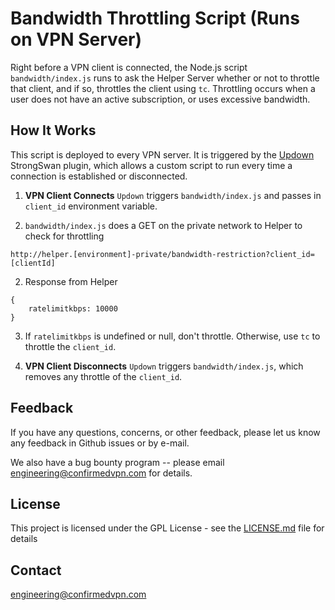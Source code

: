 # Bandwidth Throttling Script (Runs on VPN Server)

Right before a VPN client is connected, the Node.js script `bandwidth/index.js` runs to ask the Helper Server whether or not to throttle that client, and if so, throttles the client using `tc`. Throttling occurs when a user does not have an active subscription, or uses excessive bandwidth.

## How It Works
This script is deployed to every VPN server. It is triggered by the [Updown](https://wiki.strongswan.org/projects/strongswan/wiki/Updown) StrongSwan plugin, which allows a custom script to run every time a connection is established or disconnected.

1) __VPN Client Connects__ `Updown` triggers `bandwidth/index.js` and passes in `client_id` environment variable.

2) `bandwidth/index.js` does a GET on the private network to Helper to check for throttling

`http://helper.[environment]-private/bandwidth-restriction?client_id=[clientId]`

2) Response from Helper

```
{
	ratelimitkbps: 10000
}
```

3) If `ratelimitkbps` is undefined or null, don't throttle. Otherwise, use `tc` to throttle the `client_id`.

4) __VPN Client Disconnects__ `Updown` triggers `bandwidth/index.js`, which removes any throttle of the `client_id`.

## Feedback
If you have any questions, concerns, or other feedback, please let us know any feedback in Github issues or by e-mail.

We also have a bug bounty program -- please email <engineering@confirmedvpn.com> for details.

## License

This project is licensed under the GPL License - see the [LICENSE.md](LICENSE.md) file for details

## Contact

<engineering@confirmedvpn.com>